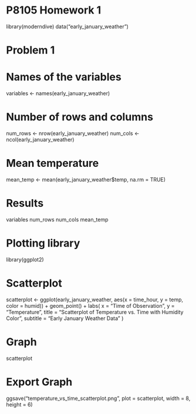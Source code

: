 P8105 Homework 1
================

library(moderndive) data(“early_january_weather”)

# Problem 1

# Names of the variables

variables \<- names(early_january_weather)

# Number of rows and columns

num_rows \<- nrow(early_january_weather) num_cols \<-
ncol(early_january_weather)

# Mean temperature

mean_temp \<- mean(early_january_weather\$temp, na.rm = TRUE)

# Results

variables num_rows num_cols mean_temp

# Plotting library

library(ggplot2)

# Scatterplot

scatterplot \<- ggplot(early_january_weather, aes(x = time_hour, y =
temp, color = humid)) + geom_point() + labs( x = “Time of Observation”,
y = “Temperature”, title = “Scatterplot of Temperature vs. Time with
Humidity Color”, subtitle = “Early January Weather Data” )

# Graph

scatterplot

# Export Graph

ggsave(“temperature_vs_time_scatterplot.png”, plot = scatterplot, width
= 8, height = 6)
